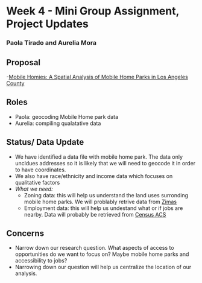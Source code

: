 # Week 4 - Mini Group Assignment, Project Updates 
### Paola Tirado and Aurelia Mora 
## **Proposal**
  -[Mobile Homies: A Spatial Analysis of Mobile Home Parks in Los Angeles County](https://github.com/aureliamc/up206a-project-mobile_homies/blob/main/GroupAssignments/readme.md)
## **Roles**
  - Paola: geocoding Mobile Home park data
  - Aurelia: compiling qualatative data
## **Status/ Data Update**
  - We have identified a data file with mobile home park. The data only uncldues addresses so it is likely that we will need to geocode it in order to have coordinates. 
  - We also have race/ethnicity and income data which focuses on qualitative factors
  - *What we need:*
    -  Zoning data: this will help us understand the land uses surronding mobile home parks. We will problably retrive data from [Zimas](http://zimas.lacity.org/)
    -  Employment data: this will help us undestand what or if jobs are nearby. Data will probably be retrieved from [Census ACS](https://www.census.gov/acs/www/data/data-tables-and-tools/data-profiles/2019/)
  
## **Concerns**
   - Narrow down our research question. What aspects of access to opportunities do we want to focus on? Maybe mobile home parks and accessibility to jobs?
   - Narrowing down our question will help us centralize the location of our analysis. 
